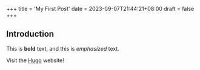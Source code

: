 +++
title = 'My First Post'
date = 2023-09-07T21:44:21+08:00
draft = false
+++

## Introduction

This is **bold** text, and this is *emphasized* text.

Visit the [Hugo](https://gohugo.io) website!